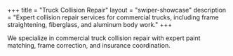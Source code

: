 +++
title = "Truck Collision Repair"
layout = "swiper-showcase"
description = "Expert collision repair services for commercial trucks, including frame straightening, fiberglass, and aluminum body work."
+++

We specialize in commercial truck collision repair with expert paint matching, frame correction, and insurance coordination.
